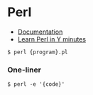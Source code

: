 # Perl

- [Documentation](https://perldoc.perl.org/)
- [Learn Perl in Y minutes](https://learnxinyminutes.com/docs/perl/)

```
$ perl {program}.pl
```

### One-liner
```
$ perl -e '{code}'
```
